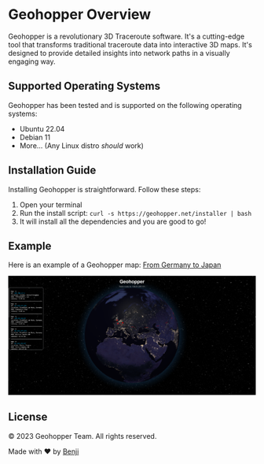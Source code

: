 # Geohopper Overview

Geohopper is a revolutionary 3D Traceroute software. It's a cutting-edge tool that transforms traditional traceroute data into interactive 3D maps. It's designed to provide detailed insights into network paths in a visually engaging way.

## Supported Operating Systems

Geohopper has been tested and is supported on the following operating systems:

- Ubuntu 22.04
- Debian 11
- More... (Any Linux distro *should* work)

## Installation Guide

Installing Geohopper is straightforward. Follow these steps:

1. Open your terminal
2. Run the install script: `curl -s https://geohopper.net/installer | bash`
3. It will install all the dependencies and you are good to go!

## Example

Here is an example of a Geohopper map: [From Germany to Japan](https://geohopper.net/globe.php?code=6570e8714e79c)

![Geohopper Screenshot](geohopper_screenshot.png)

## License

© 2023 Geohopper Team. All rights reserved.

Made with ♥ by [Benji](https://benji.link)
